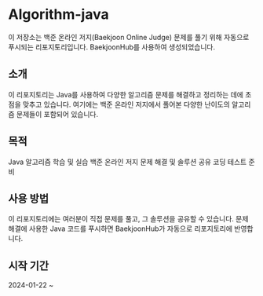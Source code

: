 # Algorithm-java

이 저장소는 백준 온라인 저지(Baekjoon Online Judge) 문제를 풀기 위해 자동으로 푸시되는 리포지토리입니다. BaekjoonHub를 사용하여 생성되었습니다.

## 소개
이 리포지토리는 Java를 사용하여 다양한 알고리즘 문제를 해결하고 정리하는 데에 초점을 맞추고 있습니다. 여기에는 백준 온라인 저지에서 풀어본 다양한 난이도의 알고리즘 문제들이 포함되어 있습니다.

## 목적
Java 알고리즘 학습 및 실습
백준 온라인 저지 문제 해결 및 솔루션 공유
코딩 테스트 준비

## 사용 방법
이 리포지토리에는 여러분이 직접 문제를 풀고, 그 솔루션을 공유할 수 있습니다. 문제 해결에 사용한 Java 코드를 푸시하면 BaekjoonHub가 자동으로 리포지토리에 반영합니다.

## 시작 기간
2024-01-22 ~
